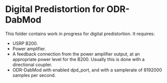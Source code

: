 Digital Predistortion for ODR-DabMod
====================================

This folder contains work in progress for digital predistortion. It requires:

- USRP B200.
- Power amplifier.
- A feedback connection from the power amplifier output, at an appropriate power level for the B200.
  Usually this is done with a directional coupler.
- ODR-DabMod with enabled dpd_port, and with a samplerate of 8192000 samples per second.
